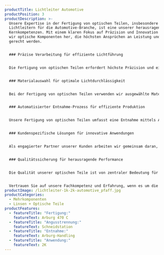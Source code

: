 ```yaml
---
productTitle: Lichtleiter Automotive
productPosition: 3
productDescription: >-
  Unsere Expertise in der Fertigung von optischen Teilen, insbesondere
  Lichtleitern für die Automotive-Branche, ist eine unserer herausragenden
  Kernkompetenzen. Mit einem klaren Fokus auf Präzision und Innovation stellen
  wir optische Komponenten her, die höchsten Ansprüchen an Leistung und Qualität
  gerecht werden.


  ### Präzise Verarbeitung für effiziente Lichtführung


  Die Fertigung von optischen Teilen erfordert höchste Präzision und eine minimale Partikelbelastung, um den hohen Anforderungen gerecht zu werden. Unsere leistungsstarke Arburg 470 C Spritzugussmaschine ermöglicht eine präzise 2K-Anwendung mit Angusstrennung mittels Schneidstation. Dieser Prozess garantiert eine reibungslose Herstellung von hochwertigen optischen Teilen.


  ### Materialauswahl für optimale Lichtdurchlässigkeit


  Bei der Fertigung von optischen Teilen verwenden wir ausgewählte Materialien, die für ihre hervorragende Lichtdurchlässigkeit und optischen Eigenschaften bekannt sind. Die gewählten Materialien gewährleisten eine effiziente Lichtführung und ermöglichen so eine optimale Leistung der Lichtleiter in den Fahrzeugen.


  ### Automatisierter Entnahme-Prozess für effiziente Produktion


  Unsere Fertigung von optischen Teilen umfasst eine Entnahme mittels Arburg-Handling, Zuführung in eine Schneidstation und Ablage der Komponenten. Dieser automatisierte Schritt in der Produktion gewährleistet eine effiziente und zuverlässige Weiterverarbeitung der gefertigten Komponenten.


  ### Kundenspezifische Lösungen für innovative Anwendungen


  Als engagierter Partner unserer Kunden arbeiten wir gemeinsam daran, maßgeschneiderte Lösungen für ihre individuellen Anwendungen zu entwickeln. Unsere optischen Komponenten werden genau auf die spezifischen Anforderungen und Bedürfnisse unserer Kunden abgestimmt, um innovative Lösungen für die Automotive-Branche zu schaffen.


  ### Qualitätssicherung für herausragende Performance


  Die Qualität unserer optischen Teile ist von zentraler Bedeutung für ihre Performance und Zuverlässigkeit. Alle Lichtleiter unterliegen einer gründlichen Qualitätskontrolle, um sicherzustellen, dass sie den hohen Standards der Automotive-Branche entsprechen. Wir setzen alles daran, Produkte von höchster Qualität zu liefern.


  Vertrauen Sie auf unsere Fachkompetenz und Erfahrung, wenn es um die Fertigung von optischen Teilen und innovativen Lichtleitern für die Automotive-Branche geht. Unsere Präzision und unser Streben nach Spitzenleistungen machen uns zu einem verlässlichen Partner für Lösungen in der Automobilindustrie.
productImage: /lichtleiter-1k-2k-automotive_pfaff.jpg
productCategories:
  - Mehrkomponenten
  - Linsen + Optische Teile
productFeatures:
  - featureTitle: "Fertigung:"
    featureText: Arburg 470 C
  - featureTitle: "Angusstrennung:"
    featureText: Schneidstation
  - featureTitle: "Entnahme:"
    featureText: Arburg-Handling
  - featureTitle: "Anwendung:"
    featureText: 2K
---
```

